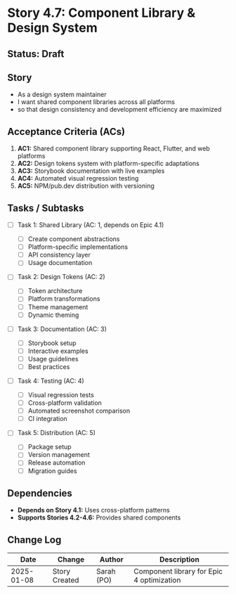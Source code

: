 # Story 4.7: Component Library & Design System

## Status: Draft

## Story

- As a design system maintainer
- I want shared component libraries across all platforms
- so that design consistency and development efficiency are maximized

## Acceptance Criteria (ACs)

1. **AC1:** Shared component library supporting React, Flutter, and web
   platforms
2. **AC2:** Design tokens system with platform-specific adaptations
3. **AC3:** Storybook documentation with live examples
4. **AC4:** Automated visual regression testing
5. **AC5:** NPM/pub.dev distribution with versioning

## Tasks / Subtasks

- [ ] Task 1: Shared Library (AC: 1, depends on Epic 4.1)

  - [ ] Create component abstractions
  - [ ] Platform-specific implementations
  - [ ] API consistency layer
  - [ ] Usage documentation

- [ ] Task 2: Design Tokens (AC: 2)

  - [ ] Token architecture
  - [ ] Platform transformations
  - [ ] Theme management
  - [ ] Dynamic theming

- [ ] Task 3: Documentation (AC: 3)

  - [ ] Storybook setup
  - [ ] Interactive examples
  - [ ] Usage guidelines
  - [ ] Best practices

- [ ] Task 4: Testing (AC: 4)

  - [ ] Visual regression tests
  - [ ] Cross-platform validation
  - [ ] Automated screenshot comparison
  - [ ] CI integration

- [ ] Task 5: Distribution (AC: 5)
  - [ ] Package setup
  - [ ] Version management
  - [ ] Release automation
  - [ ] Migration guides

## Dependencies

- **Depends on Story 4.1:** Uses cross-platform patterns
- **Supports Stories 4.2-4.6:** Provides shared components

## Change Log

| Date       | Change        | Author     | Description                               |
| ---------- | ------------- | ---------- | ----------------------------------------- |
| 2025-01-08 | Story Created | Sarah (PO) | Component library for Epic 4 optimization |
